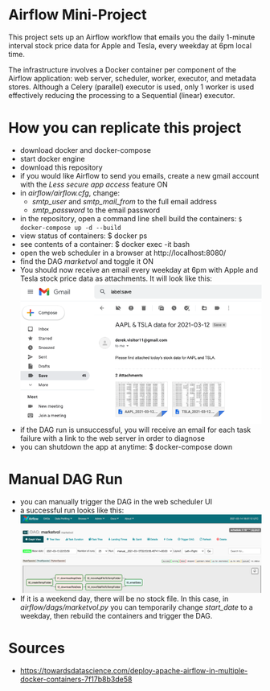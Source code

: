 # Airflow Mini-Project
This project sets up an Airflow workflow that emails you the daily 1-minute interval stock price data for Apple and Tesla, every weekday at 6pm local time.

The infrastructure involves a Docker container per component of the Airflow application: web server, scheduler, worker, executor, and metadata stores. Although a Celery (parallel) executor is used, only 1 worker is used effectively reducing the processing to a Sequential (linear) executor.

# How you can replicate this project
* download docker and docker-compose
* start docker engine
* download this repository
* if you would like Airflow to send you emails, create a new gmail account with the *Less secure app access* feature ON
* in *airflow/airflow.cfg*, change:
    * *smtp_user* and *smtp_mail_from* to the full email address
    * *smtp_password* to the email password
* in the repository, open a command line shell build the containers: `$ docker-compose up -d --build`
* view status of containers: $ docker ps
* see contents of a container: $ docker exec -it <CONTAINER ID> bash
* open the web scheduler in a browser at http://localhost:8080/
* find the DAG *marketvol* and toggle it ON
* You should now receive an email every weekday at 6pm with Apple and Tesla stock price data as attachments. It will look like this: ![This is a alt text.](images/image_emailAttachments.png "image_emailAttachments.png")
* if the DAG run is unsuccessful, you will receive an email for each task failure with a link to the web server in order to diagnose
* you can shutdown the app at anytime: $ docker-compose down

# Manual DAG Run
* you can manually trigger the DAG in the web scheduler UI
* a successful run looks like this: ![This is a alt text.](images/image_successfulRun.png "image_successfulRun.png")
* If it is a weekend day, there will be no stock file. In this case, in *airflow/dags/marketvol.py* you can temporarily change *start_date* to a weekday, then rebuild the containers and trigger the DAG.

# Sources
* https://towardsdatascience.com/deploy-apache-airflow-in-multiple-docker-containers-7f17b8b3de58
